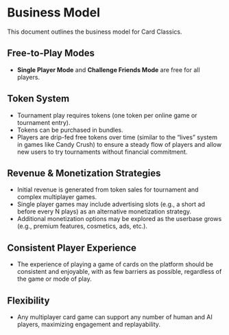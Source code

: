 # Business Model

This document outlines the business model for Card Classics.

## Free-to-Play Modes
- **Single Player Mode** and **Challenge Friends Mode** are free for all players.

## Token System
- Tournament play requires tokens (one token per online game or tournament entry).
- Tokens can be purchased in bundles.
- Players are drip-fed free tokens over time (similar to the “lives” system in games like Candy Crush) to ensure a steady flow of players and allow new users to try tournaments without financial commitment.


## Revenue & Monetization Strategies
- Initial revenue is generated from token sales for tournament and complex multiplayer games.
- Single player games may include advertising slots (e.g., a short ad before every N plays) as an alternative monetization strategy.
- Additional monetization options may be explored as the userbase grows (e.g., premium features, cosmetics, ads, etc.).

## Consistent Player Experience
- The experience of playing a game of cards on the platform should be consistent and enjoyable, with as few barriers as possible, regardless of the game or mode of play.

## Flexibility
- Any multiplayer card game can support any number of human and AI players, maximizing engagement and replayability.
